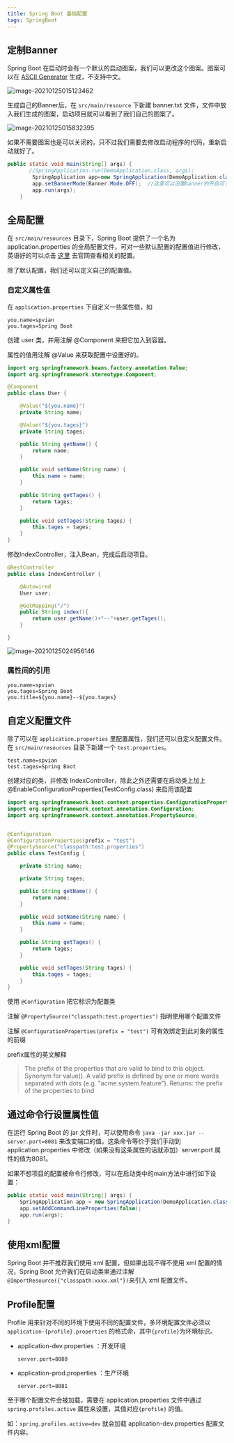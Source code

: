 ```yaml
---
title: Spring Boot 基础配置
tags: SpringBoot
---
```


## 定制Banner

Spring Boot 在启动时会有一个默认的启动图案，我们可以更改这个图案。图案可以在 [ASCII Generator](http://www.network-science.de/ascii/)  生成，不支持中文。

![image-20210125015123462](G:\my_java\项目\spviancc\spviancc.github.io\assets\image-20210125015123462.png)



生成自己的Banner后，在 `src/main/resource` 下新建 banner.txt 文件，文件中放入我们生成的图案，启动项目就可以看到了我们自己的图案了。

![image-20210125015832395](G:\my_java\项目\spviancc\spviancc.github.io\assets\image-20210125015832395.png)



如果不需要图案也是可以关闭的，只不过我们需要去修改启动程序的代码，重新启动就好了。

```java
public static void main(String[] args) {
       //SpringApplication.run(DemoApplication.class, args);
        SpringApplication app=new SpringApplication(DemoApplication.class);
        app.setBannerMode(Banner.Mode.OFF);  //这里可以设置banner的开启可关闭
        app.run(args);
    }
```



## 全局配置

在 `src/main/resources` 目录下，Spring Boot 提供了一个名为 application.properties 的全局配置文件，可对一些默认配置的配置值进行修改，英语好的可以点击 [这里](https://docs.spring.io/spring-boot/docs/current/reference/html/appendix-application-properties.html) 去官网查看相关的配置。

除了默认配置，我们还可以定义自己的配置值。



### 自定义属性值

在 `application.properties` 下自定义一些属性值，如

```properties
you.name=spvian
you.tages=Spring Boot
```



创建 user 类，并用注解 @Component 来把它加入到容器。

属性的值用注解 @Value 来获取配置中设置好的。

```java
import org.springframework.beans.factory.annotation.Value;
import org.springframework.stereotype.Component;

@Component
public class User {

    @Value("${you.name}")
    private String name;

    @Value("${you.tages}")
    private String tages;

    public String getName() {
        return name;
    }

    public void setName(String name) {
        this.name = name;
    }

    public String getTages() {
        return tages;
    }

    public void setTages(String tages) {
        this.tages = tages;
    }
}
```



修改IndexController，注入Bean，完成后启动项目。

```java
@RestController
public class IndexController {

    @Autowired
    User user;

    @GetMapping("/")
    public String index(){
        return user.getName()+"--"+user.getTages();
    }

}
```

![image-20210125024956146](G:\my_java\项目\spviancc\spviancc.github.io\assets\image-20210125024956146.png)



### 属性间的引用

```properties
you.name=spvian
you.tages=Spring Boot
you.title=${you.name}--${you.tages}
```



## 自定义配置文件

除了可以在 `application.properties` 里配置属性，我们还可以自定义配置文件。在 `src/main/resources` 目录下新建一个 `test.properties`。

```properties
test.name=spvian
test.tages=Spring Boot
```



创建对应的类，并修改 IndexController，除此之外还需要在启动类上加上 @EnableConfigurationProperties(TestConfig.class) 来启用该配置

```java
import org.springframework.boot.context.properties.ConfigurationProperties;
import org.springframework.context.annotation.Configuration;
import org.springframework.context.annotation.PropertySource;


@Configuration
@ConfigurationProperties(prefix = "test")
@PropertySource("classpath:test.properties")
public class TestConfig {

    private String name;

    private String tages;

    public String getName() {
        return name;
    }

    public void setName(String name) {
        this.name = name;
    }

    public String getTages() {
        return tages;
    }

    public void setTages(String tages) {
        this.tages = tages;
    }
}

```

使用 `@Configuration` 把它标识为配置类

注解 `@PropertySource("classpath:test.properties")` 指明使用哪个配置文件

注解 `@ConfigurationProperties(prefix = "test")` 可有效绑定到此对象的属性的前缀

  prefix属性的英文解释

> The prefix of the properties that are valid to bind to this object. Synonym for value(). A valid prefix is defined by one or more words separated with dots (e.g. "acme.system.feature").
> Returns:  the prefix of the properties to bind



## 通过命令行设置属性值

在运行 Spring Boot 的 jar 文件时，可以使用命令 `java -jar xxx.jar --server.port=8081` 来改变端口的值。这条命令等价于我们手动到 application.properties 中修改（如果没有这条属性的话就添加）server.port 属性的值为8081。

如果不想项目的配置被命令行修改，可以在启动类中的main方法中进行如下设置： 

```java
public static void main(String[] args) {
    SpringApplication app = new SpringApplication(DemoApplication.class);
    app.setAddCommandLineProperties(false);
    app.run(args);
}
```



## 使用xml配置

Spring Boot 并不推荐我们使用 xml 配置，但如果出现不得不使用 xml 配置的情况，Spring Boot 允许我们在启动类里通过注解`@ImportResource({"classpath:xxxx.xml"})`来引入 xml 配置文件。



## Profile配置

Profile 用来针对不同的环境下使用不同的配置文件，多环境配置文件必须以 `application-{profile}.properties` 的格式命，其中`{profile}`为环境标识。

- application-dev.properties ：开发环境

  ```properties
  server.port=8080
  ```

- application-prod.properties ：生产环境

  ```properties
  server.port=8081
  ```

至于哪个配置文件会被加载，需要在 application.properties 文件中通过 `spring.profiles.active` 属性来设置，其值对应`{profile}` 的值。

如：`spring.profiles.active=dev` 就会加载 application-dev.properties 配置文件内容。

